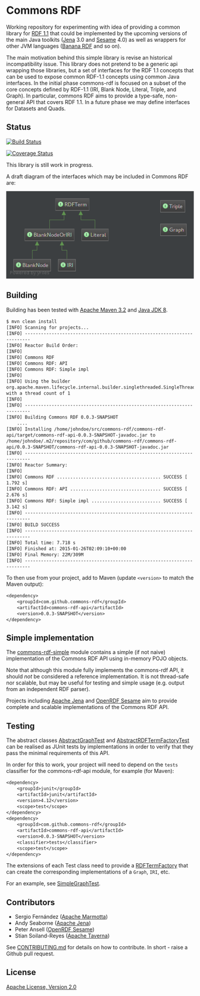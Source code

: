 # Commons RDF

Working repository for experimenting with idea of providing a common library for [RDF 1.1](http://www.w3.org/TR/rdf11-concepts/) that could be implemented by the upcoming versions of the main Java toolkits ([Jena](http://jena.apache.org) 3.0 and [Sesame](http://rdf4j.org/) 4.0) as well as wrappers for other JVM languages ([Banana RDF](https://github.com/w3c/banana-rdf) and so on).

The main motivation behind this simple library is revise an historical incompatibility issue. This library does not pretend to be a generic api wrapping those libraries, but a set of interfaces for the RDF 1.1 concepts that can be used to expose common RDF-1.1 concepts using common Java interfaces. In the initial phase commons-rdf is focused on a subset of the core concepts defined by RDF-1.1 (IRI, Blank Node, Literal, Triple, and Graph). In particular, commons RDF aims to provide a type-safe, non-general API that covers RDF 1.1. In a future phase we may define interfaces for Datasets and Quads.

## Status

[![Build Status](https://travis-ci.org/apache/incubator-commonsrdf.svg?branch=master)](https://travis-ci.org/apache/incubator-commonsrdf)

[![Coverage Status](https://coveralls.io/r/apache/incubator-commonsrdf/badge.svg)](https://coveralls.io/r/apache/incubator-commonsrdf)

This library is still work in progress.

A draft diagram of the interfaces which may be included in Commons RDF are:

![commons-rdf class diagram](api/src/main/resources/commons-rdf-class-diagram.png "commons-rdf class diagram")

## Building

Building has been tested with [Apache Maven 3.2](http://maven.apache.org/download.cgi) and [Java JDK 8](http://www.oracle.com/technetwork/java/javase/downloads/).

    $ mvn clean install
    [INFO] Scanning for projects...
    [INFO] ------------------------------------------------------------------------
    [INFO] Reactor Build Order:
    [INFO] 
    [INFO] Commons RDF
    [INFO] Commons RDF: API
    [INFO] Commons RDF: Simple impl
    [INFO] 
    [INFO] Using the builder org.apache.maven.lifecycle.internal.builder.singlethreaded.SingleThreadedBuilder with a thread count of 1
    [INFO]                                                                         
    [INFO] ------------------------------------------------------------------------
    [INFO] Building Commons RDF 0.0.3-SNAPSHOT
        ....
    [INFO] Installing /home/johndoe/src/commons-rdf/commons-rdf-api/target/commons-rdf-api-0.0.3-SNAPSHOT-javadoc.jar to /home/johndoe/.m2/repository/com/github/commons-rdf/commons-rdf-api/0.0.3-SNAPSHOT/commons-rdf-api-0.0.3-SNAPSHOT-javadoc.jar
    [INFO] ------------------------------------------------------------------------
    [INFO] Reactor Summary:
    [INFO] 
    [INFO] Commons RDF ....................................... SUCCESS [  1.792 s]
    [INFO] Commons RDF: API .................................. SUCCESS [  2.676 s]
    [INFO] Commons RDF: Simple impl .......................... SUCCESS [  3.142 s]
    [INFO] ------------------------------------------------------------------------
    [INFO] BUILD SUCCESS
    [INFO] ------------------------------------------------------------------------
    [INFO] Total time: 7.718 s
    [INFO] Finished at: 2015-01-26T02:09:10+00:00
    [INFO] Final Memory: 22M/309M
    [INFO] ------------------------------------------------------------------------


To then use from your project, add to Maven (update `<version>` to match the Maven output):

    <dependency>
        <groupId>com.github.commons-rdf</groupId>
        <artifactId>commons-rdf-api</artifactId>
        <version>0.0.3-SNAPSHOT</version>
    </dependency>
    
## Simple implementation

The [commons-rdf-simple](commons-rdf-simple) module contains a 
simple (if not naive) implementation of the Commons RDF API 
using in-memory POJO objects.

Note that although this module fully implements the commons-rdf API,
it should *not*  be considered a reference implementation. 
It is not thread-safe nor scalable, but may be useful for testing
and simple usage (e.g. output from an independent RDF parser).

Projects including [Apache Jena](http://jena.apache.org/) 
and [OpenRDF Sesame](http://rdf4j.org/) aim to provide 
complete and scalable implementations of the Commons RDF API. 

## Testing

The abstract classes
[AbstractGraphTest](commons-rdf-api/src/test/java/com/github/commonsrdf/api/AbstractGraphTest.java)
and 
[AbstractRDFTermFactoryTest](commons-rdf-api/src/test/java/com/github/commonsrdf/api/AbstractRDFTermFactoryTest.java)
can be realised as JUnit tests by implementations in order to verify that they
pass the minimal requirements of this API.

In order for this to work, your project will need to depend on the `tests`
classifier for the commons-rdf-api module, for example (for Maven):

    <dependency>
        <groupId>junit</groupId>
        <artifactId>junit</artifactId>
        <version>4.12</version>
        <scope>test</scope>
    </dependency>
    <dependency>
        <groupId>com.github.commons-rdf</groupId>
        <artifactId>commons-rdf-api</artifactId>
        <version>0.0.3-SNAPSHOT</version>
        <classifier>tests</classifier>
        <scope>test</scope>
    </dependency>

The extensions of each Test class need to provide a 
[RDFTermFactory](commons-rdf-api/src/main/java/com/github/commonsrdf/api/RDFTermFactory.java)
that can create the corresponding implementations of a `Graph`, `IRI`, etc.

For an example, see 
[SimpleGraphTest](commons-rdf-simple/src/test/java/com/github/commonsrdf/simple/SimpleGraphTest.java).

## Contributors

* Sergio Fernández ([Apache Marmotta](http://marmotta.apache.org))
* Andy Seaborne ([Apache Jena](http://jena.apache.org))
* Peter Ansell ([OpenRDF Sesame](http://rdf4j.org/))
* Stian Soiland-Reyes ([Apache Taverna](http://taverna.incubator.apache.org))

See [CONTRIBUTING.md](CONTRIBUTING.md) for details on how to contribute. In short - raise a Github pull request.

## License

[Apache License, Version 2.0](http://www.apache.org/licenses/LICENSE-2.0.html)

